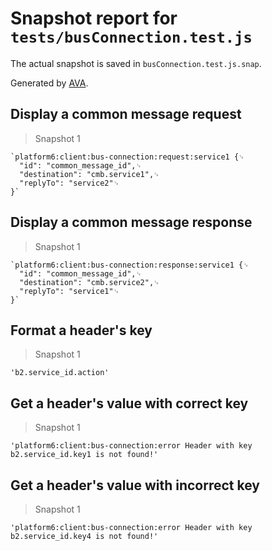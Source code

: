 # Snapshot report for `tests/busConnection.test.js`

The actual snapshot is saved in `busConnection.test.js.snap`.

Generated by [AVA](https://ava.li).

## Display a common message request

> Snapshot 1

    `platform6:client:bus-connection:request:service1 {␊
      "id": "common_message_id",␊
      "destination": "cmb.service1",␊
      "replyTo": "service2"␊
    }`

## Display a common message response

> Snapshot 1

    `platform6:client:bus-connection:response:service1 {␊
      "id": "common_message_id",␊
      "destination": "cmb.service2",␊
      "replyTo": "service1"␊
    }`

## Format a header's key

> Snapshot 1

    'b2.service_id.action'

## Get a header's value with correct key

> Snapshot 1

    'platform6:client:bus-connection:error Header with key b2.service_id.key1 is not found!'

## Get a header's value with incorrect key

> Snapshot 1

    'platform6:client:bus-connection:error Header with key b2.service_id.key4 is not found!'
